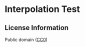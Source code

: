 # Interpolation Test

## License Information

Public domain ([CC0](https://creativecommons.org/publicdomain/zero/1.0/))
